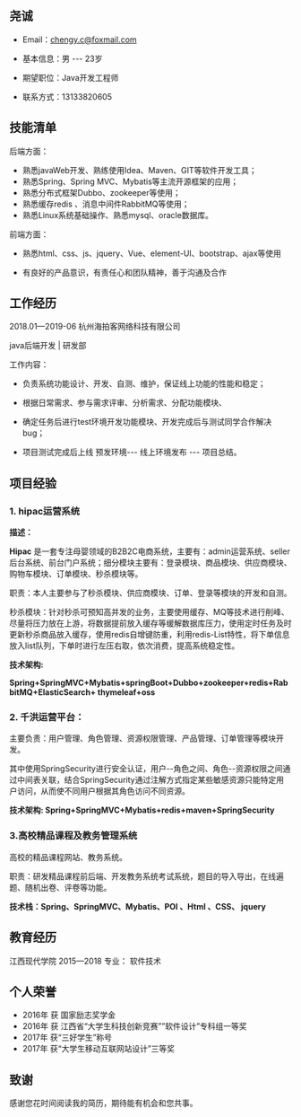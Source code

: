 ## 尧诚

- Email：[chengy.c@foxmail.com](mailto:chengy.c@foxmail.com)

- 基本信息：男   ---   23岁

- 期望职位：Java开发工程师

- 联系方式：13133820605

  


## **技能清单**

后端方面：

- 熟悉javaWeb开发、熟练使用Idea、Maven、GIT等软件开发工具；
- 熟悉Spring、Spring MVC、Mybatis等主流开源框架的应用；
- 熟悉分布式框架Dubbo、zookeeper等使用；
- 熟悉缓存redis 、消息中间件RabbitMQ等使用；
- 熟悉Linux系统基础操作、熟悉mysql、oracle数据库。


前端方面：

- 熟悉html、css、js、jquery、Vue、element-UI、bootstrap、ajax等使用

- 有良好的产品意识，有责任心和团队精神，善于沟通及合作

  

##   **工作经历**   

2018.01—2019-06    杭州海拍客网络科技有限公司

java后端开发 \| 研发部  

工作内容：

- 负责系统功能设计、开发、自测、维护，保证线上功能的性能和稳定；

- 根据日常需求、参与需求评审、分析需求、分配功能模块、

- 确定任务后进行test环境开发功能模块、开发完成后与测试同学合作解决bug；

- 项目测试完成后上线 预发环境--- 线上环境发布 --- 项目总结。

  

## 项目经验



### **1. hipac运营系统**   

**描述：** 

**Hipac** 是一套专注母婴领域的B2B2C电商系统，主要有：admin运营系统、seller后台系统、前台门户系统；细分模块主要有：登录模块、商品模块、供应商模块、购物车模块、订单模块、秒杀模块等。

职责：本人主要参与了秒杀模块、供应商模块、订单、登录等模块的开发和自测。 

秒杀模块：针对秒杀可预知高并发的业务，主要使用缓存、MQ等技术进行削峰、尽量将压力放在上游，将数据提前放入缓存等缓解数据库压力，使用定时任务及时更新秒杀商品放入缓存，使用redis自增键防重，利用redis-List特性，将下单信息放入list队列，下单时进行左压右取，依次消费，提高系统稳定性。

**技术架构:**

**Spring+SpringMVC+Mybatis+springBoot+Dubbo+zookeeper+redis+RabbitMQ+ElasticSearch+ thymeleaf+oss**



### **2.**  **千洪运营平台：**


主要负责：用户管理、角色管理、资源权限管理、产品管理、订单管理等模块开发。

其中使用SpringSecurity进行安全认证，用户--角色之间、角色--资源权限之间通过中间表关联，结合SpringSecurity通过注解方式指定某些敏感资源只能特定用户访问，从而使不同用户根据其角色访问不同资源。

**技术架构: Spring+SpringMVC+Mybatis+redis+maven+SpringSecurity**



### 3.高校精品课程及教务管理系统

高校的精品课程网站、教务系统。

职责：研发精品课程前后端、开发教务系统考试系统，题目的导入导出，在线遍题、随机出卷、评卷等功能。

**技术栈：Spring、SpringMVC、Mybatis、POI 、Html 、CSS、 jquery**



## 教育经历

江西现代学院      2015—2018            专业： 软件技术

##  个人荣誉

- 2016年 获 国家励志奖学金
- 2016年 获 江西省“大学生科技创新竞赛””软件设计”专科组一等奖
- 2017年 获“三好学生”称号
- 2017年 获“大学生移动互联网站设计”三等奖

##  致谢

感谢您花时间阅读我的简历，期待能有机会和您共事。